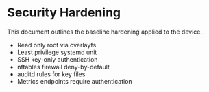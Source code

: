 # Security Hardening

This document outlines the baseline hardening applied to the device.

* Read only root via overlayfs
* Least privilege systemd unit
* SSH key-only authentication
* nftables firewall deny-by-default
* auditd rules for key files
* Metrics endpoints require authentication
